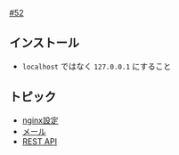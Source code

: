 [#52](https://github.com/hdknr/scriptogr.am/issues/52)

## インストール

- `localhost` ではなく `127.0.0.1` にすること  

## トピック

- [nginx設定](mautic.nginx.md)
- [メール](mautic.email.md)
- [REST API](mautic.rest.md)
